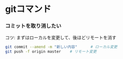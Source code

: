 # gitコマンド

### コミットを取り消したい

コツ: まずはローカルを変更して、後ほどリモートを消す

```bash
git commit --amend -m "新しい内容"      # ローカル変更
git push -f origin master    # リモート変更
```

